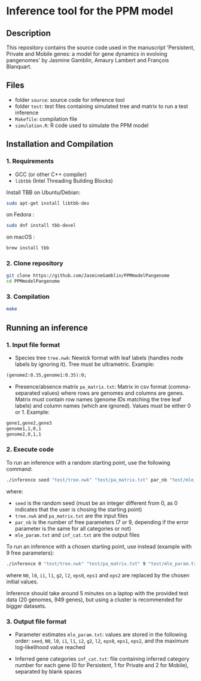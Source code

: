 # Inference tool for the PPM model

## Description
This repository contains the source code used in the manuscript 'Persistent, Private and Mobile genes: a model for gene dynamics in evolving pangenomes' by Jasmine Gamblin, Amaury Lambert and François Blanquart.

## Files
- folder `source`: source code for inference tool
- folder `test`: test files containing simulated tree and matrix to run a test inference
- `Makefile`: compilation file
- `simulation.R`: R code used to simulate the PPM model

## Installation and Compilation

### 1. Requirements
- GCC (or other C++ compiler)
- `libtbb` (Intel Threading Building Blocks)

Install TBB on Ubuntu/Debian:
```sh
sudo apt-get install libtbb-dev
```
on Fedora :
```sh
sudo dnf install tbb-devel
```
on macOS :
```sh
brew install tbb
```

### 2. Clone repository
```sh
git clone https://github.com/JasmineGamblin/PPMmodelPangenome
cd PPMmodelPangenome
```

### 3. Compilation
```sh
make
```

## Running an inference

### 1. Input file format
- Species tree `tree.nwk`: Newick format with leaf labels (handles node labels by ignoring it). Tree must be ultrametric. Example:
```txt
(genome2:0.35,genome1:0.35):0;
```

- Presence/absence matrix `pa_matrix.txt`: Matrix in csv format (comma-separated values) where rows are genomes and columns are genes. Matrix must contain row names (genome IDs matching the tree leaf labels) and column names (which are ignored). Values must be either 0 or 1. Example:
```txt
gene1,gene2,gene3
genome1,1,0,1
genome2,0,1,1
```

### 2. Execute code
To run an inference with a random starting point, use the following command:
```sh
./inference seed "test/tree.nwk" "test/pa_matrix.txt" par_nb "test/mle_param.txt" "test/inf_cat.txt"
```
where:
- `seed` is the random seed (must be an integer different from 0, as 0 indicates that the user is chosing the starting point)
- `tree.nwk` and `pa_matrix.txt` are the input files
- `par_nb` is the number of free parameters (7 or 9, depending if the error parameter is the same for all categories or not)
- `mle_param.txt` and `inf_cat.txt` are the output files


To run an inference with a chosen starting point, use instead (example with 9 free parameters):
```sh
./inference 0 "test/tree.nwk" "test/pa_matrix.txt" 9 "test/mle_param.txt" "test/inf_cat.txt" N0 l0 i1 l1 g2 l2 eps0 eps1 eps2
```
where `N0`, `l0`, `i1`, `l1`, `g2`, `l2`, `eps0`, `eps1` and `eps2` are replaced by the chosen initial values.

Inference should take around 5 minutes on a laptop with the provided test data (20 genomes, 949 genes), but using a cluster is recommended for bigger datasets.

### 3. Output file format
- Parameter estimates `mle_param.txt`: values are stored in the following order: `seed`, `N0`, `l0`, `i1`, `l1`, `i2`, `g2`, `l2`, `eps0`, `eps1`, `eps2`, and the maximum log-likelihood value reached

- Inferred gene categories `inf_cat.txt`: file containing inferred category number for each gene (0 for Persistent, 1 for Private and 2 for Mobile), separated by blank spaces
